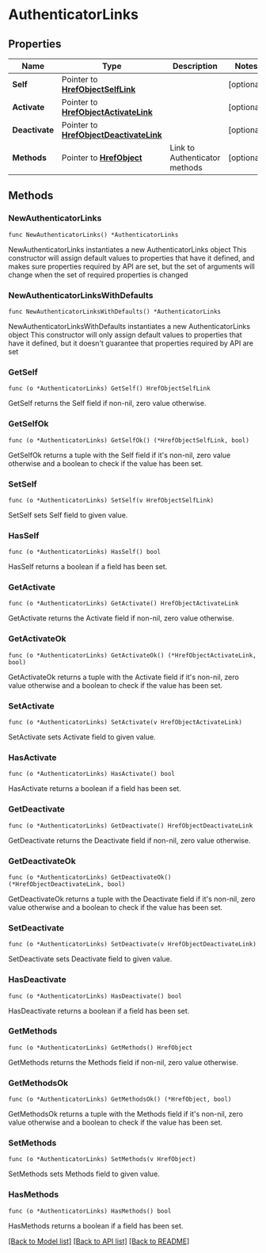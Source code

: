 # AuthenticatorLinks

## Properties

Name | Type | Description | Notes
------------ | ------------- | ------------- | -------------
**Self** | Pointer to [**HrefObjectSelfLink**](HrefObjectSelfLink.md) |  | [optional] 
**Activate** | Pointer to [**HrefObjectActivateLink**](HrefObjectActivateLink.md) |  | [optional] 
**Deactivate** | Pointer to [**HrefObjectDeactivateLink**](HrefObjectDeactivateLink.md) |  | [optional] 
**Methods** | Pointer to [**HrefObject**](HrefObject.md) | Link to Authenticator methods | [optional] 

## Methods

### NewAuthenticatorLinks

`func NewAuthenticatorLinks() *AuthenticatorLinks`

NewAuthenticatorLinks instantiates a new AuthenticatorLinks object
This constructor will assign default values to properties that have it defined,
and makes sure properties required by API are set, but the set of arguments
will change when the set of required properties is changed

### NewAuthenticatorLinksWithDefaults

`func NewAuthenticatorLinksWithDefaults() *AuthenticatorLinks`

NewAuthenticatorLinksWithDefaults instantiates a new AuthenticatorLinks object
This constructor will only assign default values to properties that have it defined,
but it doesn't guarantee that properties required by API are set

### GetSelf

`func (o *AuthenticatorLinks) GetSelf() HrefObjectSelfLink`

GetSelf returns the Self field if non-nil, zero value otherwise.

### GetSelfOk

`func (o *AuthenticatorLinks) GetSelfOk() (*HrefObjectSelfLink, bool)`

GetSelfOk returns a tuple with the Self field if it's non-nil, zero value otherwise
and a boolean to check if the value has been set.

### SetSelf

`func (o *AuthenticatorLinks) SetSelf(v HrefObjectSelfLink)`

SetSelf sets Self field to given value.

### HasSelf

`func (o *AuthenticatorLinks) HasSelf() bool`

HasSelf returns a boolean if a field has been set.

### GetActivate

`func (o *AuthenticatorLinks) GetActivate() HrefObjectActivateLink`

GetActivate returns the Activate field if non-nil, zero value otherwise.

### GetActivateOk

`func (o *AuthenticatorLinks) GetActivateOk() (*HrefObjectActivateLink, bool)`

GetActivateOk returns a tuple with the Activate field if it's non-nil, zero value otherwise
and a boolean to check if the value has been set.

### SetActivate

`func (o *AuthenticatorLinks) SetActivate(v HrefObjectActivateLink)`

SetActivate sets Activate field to given value.

### HasActivate

`func (o *AuthenticatorLinks) HasActivate() bool`

HasActivate returns a boolean if a field has been set.

### GetDeactivate

`func (o *AuthenticatorLinks) GetDeactivate() HrefObjectDeactivateLink`

GetDeactivate returns the Deactivate field if non-nil, zero value otherwise.

### GetDeactivateOk

`func (o *AuthenticatorLinks) GetDeactivateOk() (*HrefObjectDeactivateLink, bool)`

GetDeactivateOk returns a tuple with the Deactivate field if it's non-nil, zero value otherwise
and a boolean to check if the value has been set.

### SetDeactivate

`func (o *AuthenticatorLinks) SetDeactivate(v HrefObjectDeactivateLink)`

SetDeactivate sets Deactivate field to given value.

### HasDeactivate

`func (o *AuthenticatorLinks) HasDeactivate() bool`

HasDeactivate returns a boolean if a field has been set.

### GetMethods

`func (o *AuthenticatorLinks) GetMethods() HrefObject`

GetMethods returns the Methods field if non-nil, zero value otherwise.

### GetMethodsOk

`func (o *AuthenticatorLinks) GetMethodsOk() (*HrefObject, bool)`

GetMethodsOk returns a tuple with the Methods field if it's non-nil, zero value otherwise
and a boolean to check if the value has been set.

### SetMethods

`func (o *AuthenticatorLinks) SetMethods(v HrefObject)`

SetMethods sets Methods field to given value.

### HasMethods

`func (o *AuthenticatorLinks) HasMethods() bool`

HasMethods returns a boolean if a field has been set.


[[Back to Model list]](../README.md#documentation-for-models) [[Back to API list]](../README.md#documentation-for-api-endpoints) [[Back to README]](../README.md)


